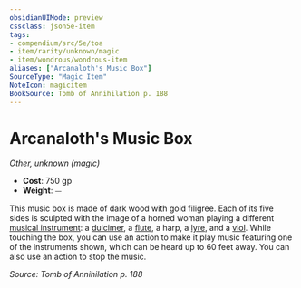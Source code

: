 ```yaml
---
obsidianUIMode: preview
cssclass: json5e-item
tags:
- compendium/src/5e/toa
- item/rarity/unknown/magic
- item/wondrous/wondrous-item
aliases: ["Arcanaloth's Music Box"]
SourceType: "Magic Item"
NoteIcon: magicitem
BookSource: Tomb of Annihilation p. 188
---
```

# Arcanaloth's Music Box
*Other, unknown (magic)*  

- **Cost**: 750 gp
- **Weight**: ⏤

This music box is made of dark wood with gold filigree. Each of its five sides is sculpted with the image of a horned woman playing a different [musical instrument](/2-Mechanics/CLI/items/musical-instrument.md): a [dulcimer](/2-Mechanics/CLI/items/dulcimer.md), a [flute](/2-Mechanics/CLI/items/flute.md), a harp, a [lyre](/2-Mechanics/CLI/items/lyre.md), and a [viol](/2-Mechanics/CLI/items/viol.md). While touching the box, you can use an action to make it play music featuring one of the instruments shown, which can be heard up to 60 feet away. You can also use an action to stop the music.

*Source: Tomb of Annihilation p. 188*